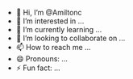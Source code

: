 - 👋 Hi, I’m @Amiltonc
- 👀 I’m interested in ...
- 🌱 I’m currently learning ...
- 💞️ I’m looking to collaborate on ...
- 📫 How to reach me ...
- 😄 Pronouns: ...
- ⚡ Fun fact: ...

<!---
Amiltonc/Amiltonc is a ✨ special ✨ repository because its `README.md` (this file) appears on your GitHub profile.
You can click the Preview link to take a look at your changes.
--->
